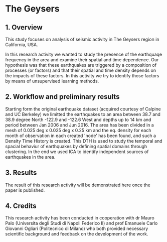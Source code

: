 # The Geysers

## 1. Overview
This study focuses on analysis of seismic activity in The Geysers region in California, USA. 

In this research activity we wanted to study the presence of the earthquaqe frequency in the area and examine their spatial and time dependence. 
Our hypothesis was that these earthquakes are triggered by a composition of processes (or factors) and that their spatial and time density depends on the impacts of these factors. In this activity we try to identify those factors by means of unsupervised learning methods.

## 2. Workflow and preliminary results

Starting form the original earthquake dataset (acquired courtesy of Calpine and UC Berkeley) we limitted the earthquakes to an area between 38.7 and 38.9 degree North -122.9 and -122.6 West and depths up to 14 km and period between Jan 2006 and Jun 2016. The area has been divided in a mesh of 0.025 deg x 0.025 deg x 0.25 km and the eq. density for each month of observation in each created 'node' has been found, and such a Density Time History is created. This DTH is used to study the temporal and spacial behaviur of earthquakes by defining spatial domains through clustering. In the end we used ICA to identify independent sources of earthquakes in the area.  

## 3. Results

The result of this research activity will be demonstrated here once the paper is published. 

## 4. Credits 

This research activity has been conducted in cooperation with dr Mauro Palo (Universita degli Studi di Napoli Federico II) and prof Emanuele Carlo Giovanni Ogliari (Politecnico di Milano) who both provided necessary scientific background and feedback on the development of the work.
